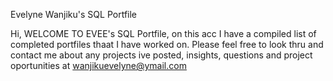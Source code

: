 Evelyne Wanjiku's SQL Portfile

Hi, WELCOME TO EVEE's SQL Portfile, on this acc I have a compiled list of completed portfiles thaat I have worked on. Please feel free to look thru and contact me about any projects ive posted, insights, questions and project oportunities at wanjikuevelyne@ymail.com
